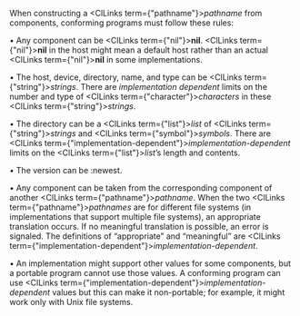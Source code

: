  



When constructing a <ClLinks  term={"pathname"}><i>pathname</i></ClLinks> from components, conforming programs must follow these rules: 



*•* Any component can be <ClLinks  term={"nil"}><b>nil</b></ClLinks>. <ClLinks  term={"nil"}><b>nil</b></ClLinks> in the host might mean a default host rather than an actual <ClLinks  term={"nil"}><b>nil</b></ClLinks> in some implementations. 



*•* The host, device, directory, name, and type can be <ClLinks  term={"string"}><i>strings</i></ClLinks>. There are *implementation dependent* limits on the number and type of <ClLinks  term={"character"}><i>characters</i></ClLinks> in these <ClLinks  term={"string"}><i>strings</i></ClLinks>. 



*•* The directory can be a <ClLinks  term={"list"}><i>list</i></ClLinks> of <ClLinks  term={"string"}><i>strings</i></ClLinks> and <ClLinks  term={"symbol"}><i>symbols</i></ClLinks>. There are <ClLinks  term={"implementation-dependent"}><i>implementation-dependent</i></ClLinks> limits on the <ClLinks  term={"list"}><i>list</i></ClLinks>’s length and contents. 



*•* The version can be :newest. 



*•* Any component can be taken from the corresponding component of another <ClLinks  term={"pathname"}><i>pathname</i></ClLinks>. When the two <ClLinks  term={"pathname"}><i>pathnames</i></ClLinks> are for different file systems (in implementations that support multiple file systems), an appropriate translation occurs. If no meaningful translation is possible, an error is signaled. The definitions of “appropriate” and “meaningful” are <ClLinks  term={"implementation-dependent"}><i>implementation-dependent</i></ClLinks>. 



*•* An implementation might support other values for some components, but a portable program cannot use those values. A conforming program can use <ClLinks  term={"implementation-dependent"}><i>implementation-dependent</i></ClLinks> values but this can make it non-portable; for example, it might work only with Unix file systems. 



